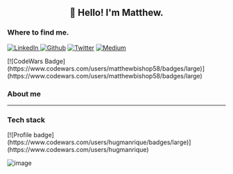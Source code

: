 <h2 align="center">👋 Hello! I'm Matthew.</h2>
<p align="center">
<h3>Where to find me.</h3>
<p></a>  <a href="https://www.linkedin.com/in/matthewbishop58" target="_blank"><img alt="LinkedIn" src="https://img.shields.io/badge/linkedin-%230077B5.svg?&style=for-the-badge&logo=linkedin&logoColor=white" /> <a href="https://matthewbishop.info" target="_blank"><img alt="Github" src="https://img.shields.io/badge/website-000000?style=for-the-badge&logo=About.me&logoColor=white" /></a> <a href="https://twitter.com/matthewbishop58" target="_blank"><img alt="Twitter" src="https://img.shields.io/badge/twitter-%231DA1F2.svg?&style=for-the-badge&logo=twitter&logoColor=white" /></a></a> <a href="https://medium.com/@matthewbishop58" target="_blank"><img alt="Medium" src="https://img.shields.io/badge/medium-%2312100E.svg?&style=for-the-badge&logo=medium&logoColor=white"/></a> 
</p>
[![CodeWars Badge](https://www.codewars.com/users/matthewbishop58/badges/large)](https://www.codewars.com/users/matthewbishop58/badges/large)
<h3>About me</h3>
<hr>

<h3>Tech stack</h3>
[![Profile badge](https://www.codewars.com/users/hugmanrique/badges/large)](https://www.codewars.com/users/hugmanrique)

![image](https://www.codewars.com/users/uyncis/badges/large)
<!--
**matthewbishop58/matthewbishop58** is a ✨ _special_ ✨ repository because its `README.md` (this file) appears on your GitHub profile.

Here are some ideas to get you started:

- 🔭 I’m currently working on ...
- 🌱 I’m currently learning ...
- 👯 I’m looking to collaborate on ...
- 🤔 I’m looking for help with ...
- 💬 Ask me about ...
- 📫 How to reach me: ...
- 😄 Pronouns: ...
- ⚡ Fun fact: ...
-->
